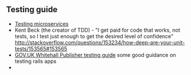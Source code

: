 ## Testing guide

- [Testing microservices](http://martinfowler.com/articles/microservice-testing/)
- Kent Beck (the creator of TDD) - "I get paid for code that works, not tests, so I test just enough to get the desired level of confidence" http://stackoverflow.com/questions/153234/how-deep-are-your-unit-tests/153565#153565
- [GOV.UK Whitehall Publisher testing guide](https://github.com/alphagov/whitehall/blob/master/docs/testing.md) some good guidance on testing rails apps
- 
